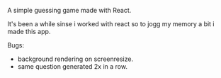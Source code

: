 A simple guessing game made with React.

It's been a while sinse i worked with react so to jogg my memory a bit i made this app.

Bugs:
- background rendering on screenresize.
- same question generated 2x in a row.
